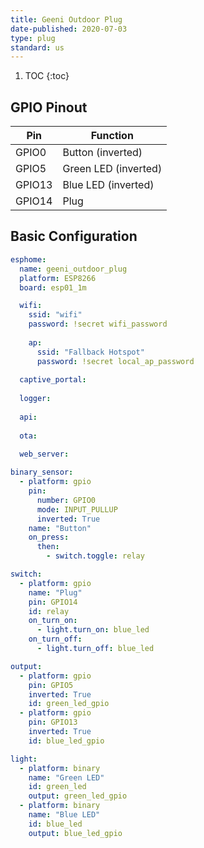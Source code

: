 ```yaml
---
title: Geeni Outdoor Plug
date-published: 2020-07-03
type: plug
standard: us
---
```


1. TOC
{:toc}

## GPIO Pinout

| Pin     | Function                           |
|---------|------------------------------------|
| GPIO0   | Button (inverted)                  |
| GPIO5   | Green LED (inverted)               |
| GPIO13  | Blue LED (inverted)                |
| GPIO14  | Plug                               |

## Basic Configuration

```yaml
esphome:
  name: geeni_outdoor_plug
  platform: ESP8266
  board: esp01_1m

  wifi:
    ssid: "wifi"
    password: !secret wifi_password
    
    ap:
      ssid: "Fallback Hotspot"
      password: !secret local_ap_password
  
  captive_portal:
  
  logger:
  
  api:
  
  ota:
  
  web_server:

binary_sensor:
  - platform: gpio
    pin:
      number: GPIO0
      mode: INPUT_PULLUP
      inverted: True
    name: "Button"
    on_press:
      then:
        - switch.toggle: relay

switch:
  - platform: gpio
    name: "Plug"
    pin: GPIO14
    id: relay
    on_turn_on:
      - light.turn_on: blue_led
    on_turn_off:
      - light.turn_off: blue_led

output:
  - platform: gpio
    pin: GPIO5
    inverted: True
    id: green_led_gpio
  - platform: gpio
    pin: GPIO13
    inverted: True
    id: blue_led_gpio

light:
  - platform: binary
    name: "Green LED"
    id: green_led
    output: green_led_gpio
  - platform: binary
    name: "Blue LED"
    id: blue_led
    output: blue_led_gpio
```

